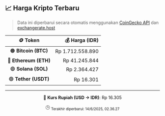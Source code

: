 

<!-- HARGA_KRIPTO -->
## 📈 Harga Kripto Terbaru

> Data ini diperbarui secara otomatis menggunakan [CoinGecko API](https://www.coingecko.com/) dan [exchangerate.host](https://exchangerate.host/)

<div align="center">

| 🪙 Token | 💰 Harga (IDR) |
|:------:|---------------:|
| 🟠 **Bitcoin (BTC)**   | Rp 1.712.558.890 |
| 🔵 **Ethereum (ETH)**  | Rp 41.245.844 |
| 🟣 **Solana (SOL)**    | Rp 2.364.427 |
| 🟢 **Tether (USDT)**   | Rp 16.301 |

---

💱 **Kurs Rupiah (USD → IDR)**: Rp 16.305

🕒 <sub>Terakhir diperbarui: 14/6/2025, 02.36.27</sub>

</div>
<!-- /HARGA_KRIPTO -->